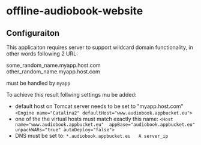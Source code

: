 # offline-audiobook-website

## Configuraiton

This applicaiton requires server to support wildcard domain functionality, in other words following 2 URL:

some_random_name.myapp.host.com
other_random_name.myapp.host.com

must be handled by `myapp`

To achieve this result follwing settings mu be added:
- default host on Tomcat server needs to be set to "myapp.host.com"
`<Engine name="Catalina2" defaultHost="www.audiobook.appbucket.eu">`
- one of the the virtual hosts must match exactly this name:
`<Host name="www.audiobook.appbucket.eu"  appBase="audiobook.appbucket.eu" unpackWARs="true" autoDeploy="false">`
- DNS must be set to:
`*.audiobook.appbucket.eu	A server_ip`
